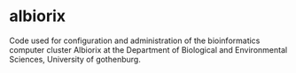 albiorix
========

Code used for configuration and administration of the bioinformatics computer cluster Albiorix at the Department of Biological and Environmental Sciences, University of gothenburg.
